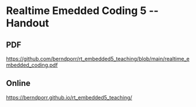 # Realtime Emedded Coding 5 -- Handout

## PDF
https://github.com/berndporr/rt_embedded5_teaching/blob/main/realtime_embedded_coding.pdf

## Online
https://berndporr.github.io/rt_embedded5_teaching/
